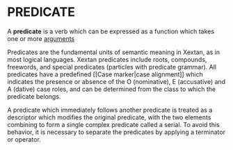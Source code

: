 # PREDICATE

A **predicate** is a verb which can be expressed as a function which takes one or more [arguments](?page=argument)

Predicates are the fundamental units of semantic meaning in Xextan, as in most logical languages. Xextan predicates include roots, compounds, freewords, and special predicates (particles with predicate grammar). All predicates have a predefined [[Case marker|case alignment]] which indicates the presence or absence of the O (nominative), E (accusative) and A (dative) case roles, and can be determined from the class to which the predicate belongs.

A predicate which immediately follows another predicate is treated as a descriptor which modifies the original predicate, with the two elements combining to form a single complex predicate called a serial. To avoid this behavior, it is necessary to separate the predicates by applying a terminator or operator.
